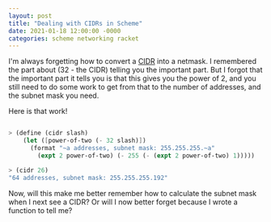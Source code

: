 ```yaml
---
layout: post
title: "Dealing with CIDRs in Scheme"
date: 2021-01-18 12:00:00 -0000
categories: scheme networking racket
---
```

I'm always forgetting how to convert a [CIDR][CIDR] into a netmask. I remembered
the part about (32 - the CIDR) telling you the important part. But I
forgot that the important part it tells you is that this gives you the power of 2, and
you still need to do some work to get from that to the number of addresses, and the subnet mask you need.

Here is that work!

```scheme

> (define (cidr slash)
    (let ([power-of-two (- 32 slash)])
      (format "~a addresses, subnet mask: 255.255.255.~a" 
        (expt 2 power-of-two) (- 255 (- (expt 2 power-of-two) 1)))))

> (cidr 26)
"64 addresses, subnet mask: 255.255.255.192"

```
Now, will this make me better remember how to calculate the subnet mask when I next see a CIDR? Or will I now better forget because I wrote a function to tell me?

[CIDR]: https://en.wikipedia.org/wiki/Classless_Inter-Domain_Routing
